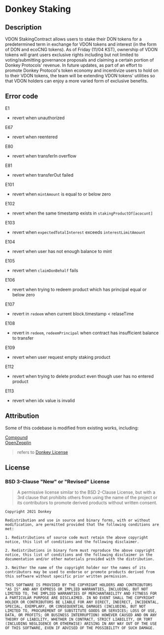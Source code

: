 # Donkey Staking
## Description
VDON StakingContract allows users to stake their DON tokens for a predetermined term in exchange for VDON tokens and interest (in the form of DON and ecoCNG tokens). As of Friday (11/04 KST), ownership of VDON tokens will grant users exclusive rights including but not limited to voting/submitting governance proposals and claiming a certain portion of Donkey Protocols' revenue.
In future updates, as part of an effort to promote Donkey Protocol's token economy and incentivize users to hold on to their VDON tokens, the team will be extending VDON tokens' utilities so that VDON holders can enjoy a more varied form of exclusive benefits.
## Error code  

E1
- revert when unauthorized

E67
- revert when reentered

E80
- revert when transferIn overflow

E81
- revert when transferOut failed

E101
- revert when `mintAmount` is equal to or below zero

E102
- revert when the same timestamp exists in `stakingProductOf[acocunt]`

E103
- revert when `expectedTotalInterest` exceeds `interestLimitAmount`

E104
- revert when user has not enough balance to mint

E105
- revert when `claimDonBehalf` fails

E106
- revert when trying to redeem product which has principal equal or below zero

E107
- revert in `redeem` when current block.timestamp < relaseTime

E108
- revert in `redeem`, `redeemPrincipal` when contract has insufficient balance to transfer

E109
- revert when user request empty staking product

E112
- revert when trying to delete product even though user has no entered product

E113
- revert when idx value is invalid

## Attribution

Some of this codebase is modified from existing works, including:

[Compound](https://github.com/compound-finance)  
[OpenZepplin](https://github.com/OpenZeppelin)


> refers to [Donkey License](https://docs.donkey.fund/about/security)

## License

### BSD 3-Clause "New" or "Revised" License
> A permissive license similar to the BSD 2-Clause License, but with a 3rd clause that prohibits others from using the name of the project or its contributors to promote derived products without written consent.


```
Copyright 2021 Donkey

Redistribution and use in source and binary forms, with or without modification, are permitted provided that the following conditions are met:

1. Redistributions of source code must retain the above copyright notice, this list of conditions and the following disclaimer.

2. Redistributions in binary form must reproduce the above copyright notice, this list of conditions and the following disclaimer in the documentation and/or other materials provided with the distribution.

3. Neither the name of the copyright holder nor the names of its contributors may be used to endorse or promote products derived from this software without specific prior written permission.

THIS SOFTWARE IS PROVIDED BY THE COPYRIGHT HOLDERS AND CONTRIBUTORS "AS IS" AND ANY EXPRESS OR IMPLIED WARRANTIES, INCLUDING, BUT NOT LIMITED TO, THE IMPLIED WARRANTIES OF MERCHANTABILITY AND FITNESS FOR A PARTICULAR PURPOSE ARE DISCLAIMED. IN NO EVENT SHALL THE COPYRIGHT HOLDER OR CONTRIBUTORS BE LIABLE FOR ANY DIRECT, INDIRECT, INCIDENTAL, SPECIAL, EXEMPLARY, OR CONSEQUENTIAL DAMAGES (INCLUDING, BUT NOT LIMITED TO, PROCUREMENT OF SUBSTITUTE GOODS OR SERVICES; LOSS OF USE, DATA, OR PROFITS; OR BUSINESS INTERRUPTION) HOWEVER CAUSED AND ON ANY THEORY OF LIABILITY, WHETHER IN CONTRACT, STRICT LIABILITY, OR TORT (INCLUDING NEGLIGENCE OR OTHERWISE) ARISING IN ANY WAY OUT OF THE USE OF THIS SOFTWARE, EVEN IF ADVISED OF THE POSSIBILITY OF SUCH DAMAGE.
```